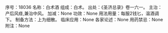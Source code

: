 序号：18036
名称：白术酒
组成：白术。
出处：《圣济总录》卷一六一。
主治：产后风痉,兼治中风。
加减：None
功效：None
用法用量：每服2钱匕，温酒调下。
制备方法：上为细散。
临床应用：None
各家论述：None
用药禁忌：None
附注：None
